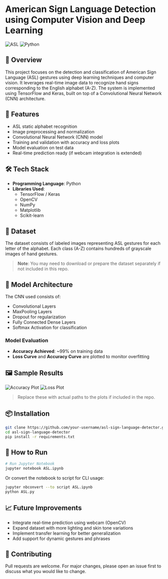 
# American Sign Language Detection using Computer Vision and Deep Learning

![ASL](https://img.shields.io/badge/Project-ASL%20Recognition-blueviolet)
![Python](https://img.shields.io/badge/Python-3.8+-blue.svg)

## 🧠 Overview

This project focuses on the detection and classification of American Sign Language (ASL) gestures using deep learning techniques and computer vision. It leverages real-time image data to recognize hand signs corresponding to the English alphabet (A-Z). The system is implemented using TensorFlow and Keras, built on top of a Convolutional Neural Network (CNN) architecture.

## 🚀 Features

- ASL static alphabet recognition
- Image preprocessing and normalization
- Convolutional Neural Network (CNN) model
- Training and validation with accuracy and loss plots
- Model evaluation on test data
- Real-time prediction ready (if webcam integration is extended)

## 🛠️ Tech Stack

- **Programming Language**: Python
- **Libraries Used**:
  - TensorFlow / Keras
  - OpenCV
  - NumPy
  - Matplotlib
  - Scikit-learn

## 📁 Dataset

The dataset consists of labeled images representing ASL gestures for each letter of the alphabet. Each class (A-Z) contains hundreds of grayscale images of hand gestures.

> **Note**: You may need to download or prepare the dataset separately if not included in this repo.

## 🧪 Model Architecture

The CNN used consists of:

- Convolutional Layers
- MaxPooling Layers
- Dropout for regularization
- Fully Connected Dense Layers
- Softmax Activation for classification

### Model Evaluation

- **Accuracy Achieved**: ~99% on training data
- **Loss Curve** and **Accuracy Curve** are plotted to monitor overfitting

## 🖼️ Sample Results

![Accuracy Plot](path/to/accuracy_plot.png)
![Loss Plot](path/to/loss_plot.png)

> Replace these with actual paths to the plots if included in the repo.

## 📦 Installation

```bash
git clone https://github.com/your-username/asl-sign-language-detector.git
cd asl-sign-language-detector
pip install -r requirements.txt
```

## 🧪 How to Run

```bash
# Run Jupyter Notebook
jupyter notebook ASL.ipynb
```

Or convert the notebook to script for CLI usage:

```bash
jupyter nbconvert --to script ASL.ipynb
python ASL.py
```

## 📈 Future Improvements

- Integrate real-time prediction using webcam (OpenCV)
- Expand dataset with more lighting and skin tone variations
- Implement transfer learning for better generalization
- Add support for dynamic gestures and phrases

## 🤝 Contributing

Pull requests are welcome. For major changes, please open an issue first to discuss what you would like to change.

